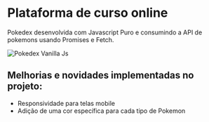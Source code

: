 
<h1>Plataforma de curso online</h1>
  
<p>Pokedex desenvolvida com Javascript Puro e consumindo a API de pokemons usando Promises e Fetch.</p>


![Pokedex Vanilla Js](chrome_bUbQZ3WAZM.gif)

<h2>Melhorias e novidades implementadas no projeto: </h2>

<ul>
  <li>Responsividade para telas mobile</li>
  <li>Adição de uma cor específica para cada tipo de Pokemon</li>
</ul>






